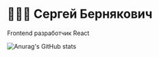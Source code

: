 # 👨🏻‍💻 Сергей Бернякович

Frontend разработчик React
 
 ![Anurag's GitHub stats](https://github-readme-stats.vercel.app/api?username=GrayWolf83&show_icons=true&theme=radical)



